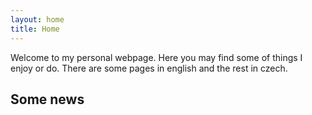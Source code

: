 ```yaml
---
layout: home
title: Home
---
```


Welcome to my personal webpage. Here you may find some of things I enjoy or do. There are some pages in english and the rest in czech.

## Some news
